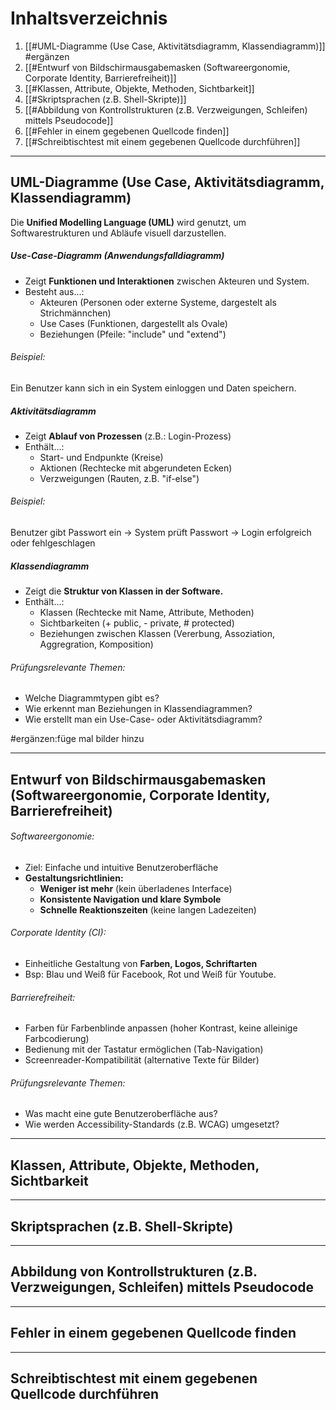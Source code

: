 # Inhaltsverzeichnis

1. [[#UML-Diagramme (Use Case, Aktivitätsdiagramm, Klassendiagramm)]] #ergänzen
2. [[#Entwurf von Bildschirmausgabemasken (Softwareergonomie, Corporate Identity, Barrierefreiheit)]]
3. [[#Klassen, Attribute, Objekte, Methoden, Sichtbarkeit]]
4. [[#Skriptsprachen (z.B. Shell-Skripte)]]
5. [[#Abbildung von Kontrollstrukturen (z.B. Verzweigungen, Schleifen) mittels Pseudocode]]
6. [[#Fehler in einem gegebenen Quellcode finden]]
7. [[#Schreibtischtest mit einem gegebenen Quellcode durchführen]]

----
## UML-Diagramme (Use Case, Aktivitätsdiagramm, Klassendiagramm)

Die **Unified Modelling Language (UML)** wird genutzt, um Softwarestrukturen und Abläufe visuell darzustellen.

##### Use-Case-Diagramm (Anwendungsfalldiagramm)

- Zeigt **Funktionen und Interaktionen** zwischen Akteuren und System.
- Besteht aus...:
	- Akteuren (Personen oder externe Systeme, dargestelt als Strichmännchen)
	- Use Cases (Funktionen, dargestellt als Ovale)
	- Beziehungen (Pfeile: "include" und "extend")
###### Beispiel:
Ein Benutzer kann sich in ein System einloggen und Daten speichern.

##### Aktivitätsdiagramm

- Zeigt **Ablauf von Prozessen** (z.B.: Login-Prozess)
- Enthält...:
	- Start- und Endpunkte (Kreise)
	- Aktionen (Rechtecke mit abgerundeten Ecken)
	- Verzweigungen (Rauten, z.B. "if-else")
###### Beispiel:
Benutzer gibt Passwort ein -> System prüft Passwort -> Login erfolgreich oder fehlgeschlagen

##### Klassendiagramm

- Zeigt die **Struktur von Klassen in der Software.**
- Enthält...:
	- Klassen (Rechtecke mit Name, Attribute, Methoden)
	- Sichtbarkeiten (+ public, - private, # protected)
	- Beziehungen zwischen Klassen (Vererbung, Assoziation, Aggregration, Komposition)

###### Prüfungsrelevante Themen:
- Welche Diagrammtypen gibt es?
- Wie erkennt man Beziehungen in Klassendiagrammen?
- Wie erstellt man ein Use-Case- oder Aktivitätsdiagramm?

#ergänzen:füge mal bilder hinzu




---
## Entwurf von Bildschirmausgabemasken (Softwareergonomie, Corporate Identity, Barrierefreiheit)

###### Softwareergonomie:
- Ziel: Einfache und intuitive Benutzeroberfläche
- **Gestaltungsrichtlinien:**
	- **Weniger ist mehr** (kein überladenes Interface)
	- **Konsistente Navigation und klare Symbole**
	- **Schnelle Reaktionszeiten** (keine langen Ladezeiten)
###### Corporate Identity (CI):
- Einheitliche Gestaltung von **Farben, Logos, Schriftarten**
- Bsp: Blau und Weiß für Facebook, Rot und Weiß für Youtube.

###### Barrierefreiheit:
- Farben für Farbenblinde anpassen (hoher Kontrast, keine alleinige Farbcodierung)
- Bedienung mit der Tastatur ermöglichen (Tab-Navigation)
- Screenreader-Kompatibilität (alternative Texte für Bilder)

###### Prüfungsrelevante Themen:
- Was macht eine gute Benutzeroberfläche aus?
- Wie werden Accessibility-Standards (z.B. WCAG) umgesetzt?



---
## Klassen, Attribute, Objekte, Methoden, Sichtbarkeit





----
## Skriptsprachen (z.B. Shell-Skripte)






---
## Abbildung von Kontrollstrukturen (z.B. Verzweigungen, Schleifen) mittels Pseudocode




---
## Fehler in einem gegebenen Quellcode finden




----
## Schreibtischtest mit einem gegebenen Quellcode durchführen